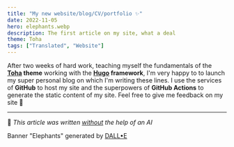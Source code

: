 ```yaml
---
title: "My new website/blog/CV/portfolio ✨"
date: 2022-11-05
hero: elephants.webp
description: The first article on my site, what a deal
theme: Toha
tags: ["Translated", "Website"]
---
```


After two weeks of hard work, teaching myself the fundamentals of the **[Toha](https://github.com/hugo-toha/toha) theme** working with the **[Hugo](https://gohugo.io/) framework**, I'm very happy to to launch my super personal blog on which I'm writing these lines. I use the services of **GitHub** to host my site and the superpowers of **GitHub Actions** to generate the static content of my site. Feel free to give me feedback on my site 👋

---

🤖 *This article was written <u>without</u> the help of an AI*

Banner "Elephants" generated by [DALL•E](https://labs.openai.com)